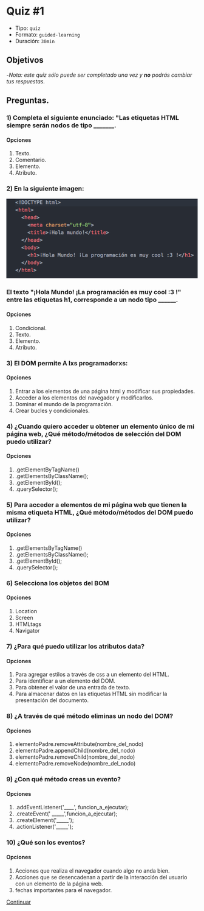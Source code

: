 # Quiz #1
- Tipo: `quiz`
- Formato: `guided-learning`
- Duración: `30min`

## Objetivos

-_Nota: este quiz sólo puede ser completado una vez y **no** podrás cambiar tus respuestas._


## Preguntas.

### 1) Completa el siguiente enunciado: "Las etiquetas HTML siempre serán nodos de tipo _______.
#### Opciones

  1. Texto.
  2. Comentario.
  3. Elemento.
  4. Atributo.

<solution style="display:none;">3</solution>

### 2) En la siguiente imagen:

![snnipet1_Código_HolaMundo.](03-quiz1.png)

### El texto "¡Hola Mundo! ¡La programación es muy cool :3 !" entre las etiquetas h1, corresponde a un nodo tipo ______.
#### Opciones
  1. Condicional.
  2. Texto.
  3. Elemento.
  4. Atributo.

<solution style="display:none;">2</solution>

### 3) El DOM permite A lxs programadorxs:
#### Opciones
  1. Entrar a los elementos de una página html y modificar sus propiedades.
  2. Acceder a los elementos del navegador y modificarlos.
  3. Dominar el mundo de la programación.
  4. Crear bucles y condicionales.

<solution style="display:none;">1</solution>

### 4) ¿Cuando quiero acceder u obtener un elemento único de mi página web, ¿Qué método/métodos de selección del DOM puedo utilizar?
#### Opciones
  1. .getElementByTagName()
  2. .getElementsByClassName();
  3. .getElementById();
  4. .querySelector();

<solution style="display:none;">3</solution>

### 5) Para acceder a elementos de mi página web que tienen la misma etiqueta HTML, ¿Qué método/métodos del DOM puedo utilizar?
#### Opciones
  1. .getElementsByTagName()
  2. .getElementsByClassName();
  3. .getElementById();
  5. .querySelector();

<solution style="display:none;">1</solution>

### 6) Selecciona los objetos del BOM
#### Opciones
  1. Location
  2. Screen
  3. HTMLtags
  4. Navigator

<solution style="display:none;">1,2,4</solution>

### 7) ¿Para qué puedo utilizar los atributos data?
#### Opciones
  1. Para agregar estilos a través de css a un elemento del HTML.
  2. Para identificar a un elemento del DOM.
  3. Para obtener el valor de una entrada de texto.
  4. Para almacenar  datos en las etiquetas HTML sin modificar la presentación del documento.

<solution style="display:none;">4</solution>

### 8) ¿A través de qué método eliminas un nodo del DOM?
#### Opciones
  1. elementoPadre.removeAttribute(nombre_del_nodo)
  2. elementoPadre.appendChild(nombre_del_nodo)
  3. elementoPadre.removeChild(nombre_del_nodo)
  4. elementoPadre.removeNode(nombre_del_nodo)

<solution style="display:none;">3</solution>

### 9) ¿Con qué método creas un evento?
#### Opciones
  1. .addEventListener('____', funcion_a_ejecutar);
  2. .createEvent(' _____',funcion_a_ejecutar);
  3. .createElement('_____');
  4. .actionListener('_____');

<solution style="display:none;">1</solution>

### 10) ¿Qué son los eventos?
#### Opciones
  1. Acciones que realiza el navegador cuando algo no anda bien.
  2. Acciones que se desencadenan a partir de la interacción del usuario con
  un elemento de la página web.
  3. fechas importantes para el navegador.

<solution style="display:none;">2</solution>

[Continuar]( )
